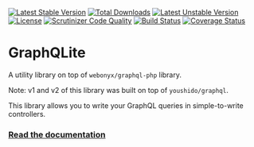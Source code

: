 [![Latest Stable Version](https://poser.pugx.org/thecodingmachine/graphqlite/v/stable)](https://packagist.org/packages/thecodingmachine/graphqlite)
[![Total Downloads](https://poser.pugx.org/thecodingmachine/graphqlite/downloads)](https://packagist.org/packages/thecodingmachine/graphqlite)
[![Latest Unstable Version](https://poser.pugx.org/thecodingmachine/graphqlite/v/unstable)](https://packagist.org/packages/thecodingmachine/graphqlite)
[![License](https://poser.pugx.org/thecodingmachine/graphqlite/license)](https://packagist.org/packages/thecodingmachine/graphqlite)
[![Scrutinizer Code Quality](https://scrutinizer-ci.com/g/thecodingmachine/graphqlite/badges/quality-score.png?b=master)](https://scrutinizer-ci.com/g/thecodingmachine/graphqlite/?branch=master)
[![Build Status](https://travis-ci.org/thecodingmachine/graphqlite.svg?branch=master)](https://travis-ci.org/thecodingmachine/graphqlite)
[![Coverage Status](https://coveralls.io/repos/thecodingmachine/graphqlite/badge.svg?branch=master&service=github)](https://coveralls.io/github/thecodingmachine/graphqlite?branch=master)


GraphQLite
==========

A utility library on top of `webonyx/graphql-php` library.

Note: v1 and v2 of this library was built on top of `youshido/graphql`.

This library allows you to write your GraphQL queries in simple-to-write controllers.

### [Read the documentation](https://graphqlite.thecodingmachine.com)

